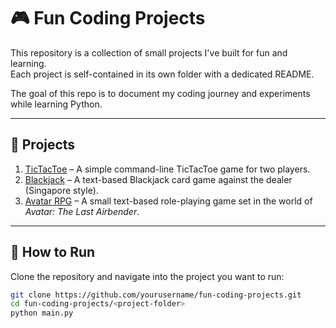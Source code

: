 # 🎮 Fun Coding Projects

This repository is a collection of small projects I've built for fun and learning.  
Each project is self-contained in its own folder with a dedicated README.  

The goal of this repo is to document my coding journey and experiments while learning Python.  

---

## 📂 Projects

1. [TicTacToe](./tictactoe) – A simple command-line TicTacToe game for two players.  
2. [Blackjack](./blackjack) – A text-based Blackjack card game against the dealer (Singapore style).  
3. [Avatar RPG](./avatar-rpg) – A small text-based role-playing game set in the world of *Avatar: The Last Airbender*.  

---

## 🚀 How to Run

Clone the repository and navigate into the project you want to run:

```bash
git clone https://github.com/yourusername/fun-coding-projects.git
cd fun-coding-projects/<project-folder>
python main.py
